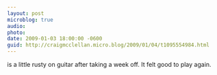 ```yaml
---
layout: post
microblog: true
audio: 
photo: 
date: 2009-01-03 18:00:00 -0600
guid: http://craigmcclellan.micro.blog/2009/01/04/t1095554984.html
---
```

is a little rusty on guitar after taking a week off.  It felt good to play again.
